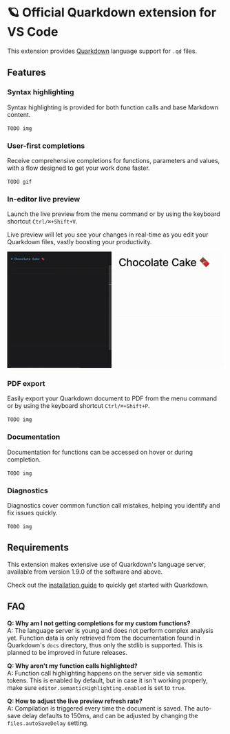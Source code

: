 # 🪐 Official Quarkdown extension for VS Code

This extension provides [Quarkdown](https://quarkdown.com/) language support for `.qd` files.

## Features

### Syntax highlighting

Syntax highlighting is provided for both function calls and base Markdown content.

`TODO img`

### User-first completions

Receive comprehensive completions for functions, parameters and values, with a flow designed to get your work done faster.

`TODO gif`

### In-editor live preview

Launch the live preview from the menu command or by using the keyboard shortcut `Ctrl/⌘+Shift+V`.

Live preview will let you see your changes in real-time as you edit your Quarkdown files,
vastly boosting your productivity.

![Live preview demo](https://raw.githubusercontent.com/quarkdown-labs/quarkdown-vscode/refs/heads/project-files/live-preview.gif)

### PDF export

Easily export your Quarkdown document to PDF from the menu command or by using the keyboard shortcut `Ctrl/⌘+Shift+P`.

`TODO img`

### Documentation

Documentation for functions can be accessed on hover or during completion.

`TODO img`

### Diagnostics

Diagnostics cover common function call mistakes, helping you identify and fix issues quickly.

`TODO img`

## Requirements

This extension makes extensive use of Quarkdown's language server, available from version 1.9.0 of the software and above.

Check out the [installation guide](https://github.com/iamgio/quarkdown?tab=readme-ov-file#getting-started) to quickly get started with Quarkdown.

## FAQ

**Q: Why am I not getting completions for my custom functions?**  
A: The language server is young and does not perform complex analysis yet. Function data is only retrieved from the documentation found in Quarkdown's `docs` directory, thus only the stdlib is supported. This is planned to be improved in future releases.

**Q: Why aren't my function calls highlighted?**  
A: Function call highlighting happens on the server side via semantic tokens.
This is enabled by default, but in case it isn't working properly, make sure `editor.semanticHighlighting.enabled` is set to `true`.

**Q: How to adjust the live preview refresh rate?**  
A: Compilation is triggered every time the document is saved. The auto-save delay defaults to 150ms, and can be adjusted by changing the `files.autoSaveDelay` setting.